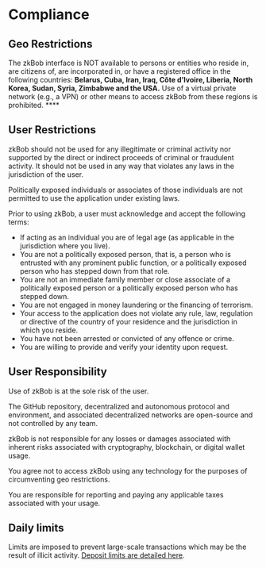 # Compliance

## Geo Restrictions

The zkBob interface is NOT available to persons or entities who reside in, are citizens of, are incorporated in, or have a registered office in the following countries: **Belarus, Cuba, Iran, Iraq, Côte d’Ivoire, Liberia, North Korea, Sudan, Syria, Zimbabwe and the USA.** Use of a virtual private network (e.g., a VPN) or other means to access zkBob from these regions is prohibited.  **** &#x20;

## User Restrictions

zkBob should not be used for any illegitimate or criminal activity nor supported by the direct or indirect proceeds of criminal or fraudulent activity. It should not be used in any way that violates any laws in the jurisdiction of the user.&#x20;

Politically exposed individuals or associates of those individuals are not permitted to use the application under existing laws.&#x20;

Prior to using zkBob, a user must acknowledge and accept the following terms:

* If acting as an individual you are of legal age (as applicable in the jurisdiction where you live).
* You are not a politically exposed person, that is, a person who is entrusted with any prominent public function, or a politically exposed person who has stepped down from that role.
* You are not an immediate family member or close associate of a politically exposed person or a politically exposed person who has stepped down.
* You are not engaged in money laundering or the financing of terrorism.
* Your access to the application does not violate any rule, law, regulation or directive of the country of your residence and the jurisdiction in which you reside.
* You have not been arrested or convicted of any offence or crime.
* You are willing to provide and verify your identity upon request.

## User Responsibility

Use of zkBob is at the sole risk of the user.

The GitHub repository, decentralized and autonomous protocol and environment, and associated decentralized networks are open-source and not controlled by any team.&#x20;

&#x20;zkBob is not responsible for any losses or damages associated with inherent risks associated with cryptography, blockchain, or digital wallet usage.

You agree not to access zkBob using any technology for the purposes of circumventing geo restrictions.

You are responsible for reporting and paying any applicable taxes associated with your usage.

## Daily limits

Limits are imposed to prevent large-scale transactions which may be the result of illicit activity. [Deposit limits are detailed here](deposit-limits.md).

